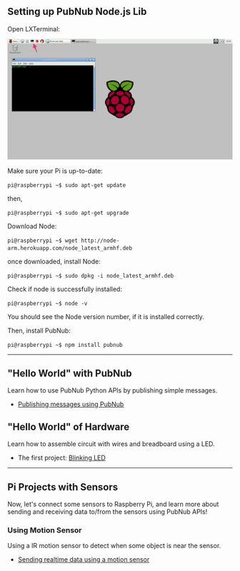 ## Setting up PubNub Node.js Lib


Open LXTerminal:

![image](../images/LXTerminal.png)

Make sure your Pi is up-to-date:

`pi@raspberrypi ~$ sudo apt-get update`

then,

`pi@raspberrypi ~$ sudo apt-get upgrade`

Download Node:

`pi@raspberrypi ~$ wget http://node-arm.herokuapp.com/node_latest_armhf.deb`

once downloaded, install Node:

`pi@raspberrypi ~$ sudo dpkg -i node_latest_armhf.deb`

Check if node is successfully installed:

`pi@raspberrypi ~$ node -v`

You should see the Node version number, if it is installed correctly.

Then, install PubNub:

`pi@raspberrypi ~$ npm install pubnub`


---

## "Hello World" with PubNub

Learn how to use PubNub Python APIs by publishing simple messages.

- [Publishing messages using PubNub](helloworld/)


## "Hello World" of Hardware

Learn how to assemble circuit with wires and breadboard using a LED.

- The first project: [Blinking LED](led/)

---

## Pi Projects with Sensors

Now, let's connect some sensors to Raspberry Pi, and learn more about sending and receiving data to/from the sensors using PubNub APIs!


### Using Motion Sensor

Using a IR motion sensor to detect when some object is near the sensor.

- [Sending realtime data using a motion sensor](motion-sensor/)

